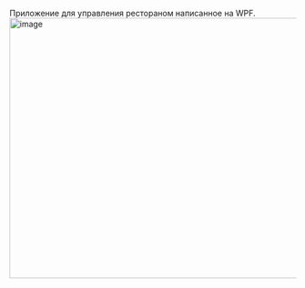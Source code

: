 Приложение для управления рестораном написанное на WPF.
<img width="982" height="457" alt="image" src="https://github.com/user-attachments/assets/0a196b9c-001f-4bd4-95b7-b2a59dd40b9d" />
